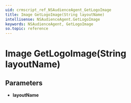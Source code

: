 ```yaml
---
uid: crmscript_ref_NSAudienceAgent_GetLogoImage
title: Image GetLogoImage(String layoutName)
intellisense: NSAudienceAgent.GetLogoImage
keywords: NSAudienceAgent, GetLogoImage
so.topic: reference
---
```


# Image GetLogoImage(String layoutName)

## Parameters

* **layoutName**
